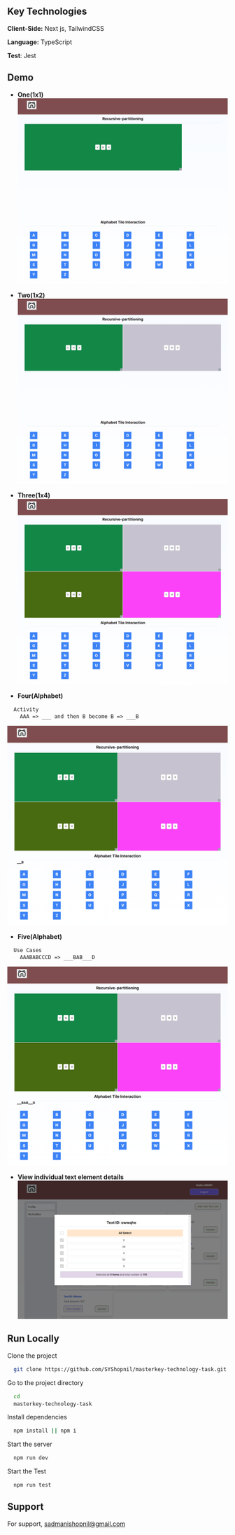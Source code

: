 ## Key Technologies

**Client-Side:** Next js, TailwindCSS

**Language:** TypeScript

**Test**: Jest

## Demo

- **One(1x1)**
  <img src = "public/doc/demo/1x1.png"  >

- **Two(1x2)**
  <img src = "public/doc/demo/1x2.png"  >

- **Three(1x4)**
  <img src = "public/doc/demo/1x4.png"  >

- **Four(Alphabet)**

```
  Activity
    AAA => ___ and then B become B => ___B

```

  <img src = "public/doc/demo/alphabetOne.png"  >

- **Five(Alphabet)**

```
  Use Cases
    AAABABCCCD => ___BAB___D

```

  <img src = "public/doc/demo/alphabetTwo.png">

- **View individual text element details**
  <img src = "public/doc/demo/read_text_element.png">

## Run Locally

Clone the project

```bash
  git clone https://github.com/SYShopnil/masterkey-technology-task.git
```

Go to the project directory

```bash
  cd
  masterkey-technology-task
```

Install dependencies

```bash
  npm install || npm i
```

Start the server

```bash
  npm run dev
```

Start the Test

```bash
  npm run test
```

## Support

For support, sadmanishopnil@gmail.com
